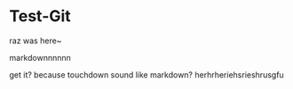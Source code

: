 # Test-Git

raz was here~

markdownnnnnn

get it? because touchdown sound like markdown? herhrheriehsrieshrusgfu
